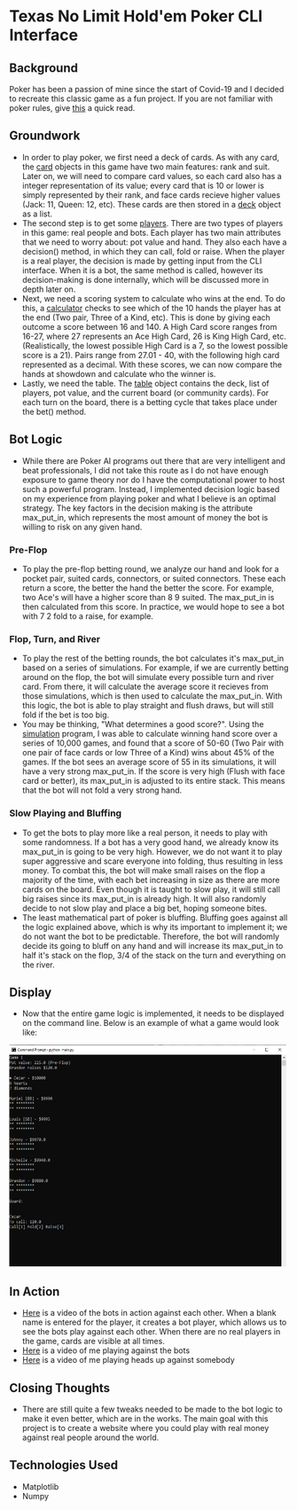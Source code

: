 # Texas No Limit Hold'em Poker CLI Interface

## Background
Poker has been a passion of mine since the start of Covid-19 and I decided to recreate this classic game as a fun project. If you are not familiar with poker rules, give [this](https://www.pokernews.com/poker-rules/texas-holdem.htm#:~:text=In%20a%20game%20of%20no-limit%20Texas%20hold%27em%2C%20the,raise%20is%20always%20exactly%20twice%20the%20big%20blind.) a quick read.

## Groundwork

 - In order to play poker, we first need a deck of cards. As with any card, the [card](https://github.com/cezar-r/poker/blob/main/src/cards.py) objects in this game have two main features: rank and suit. Later on, we will need to compare card values, so each card also has a integer representation of its value; every card that is 10 or lower is simply represented by their rank, and face cards recieve higher values (Jack: 11, Queen: 12, etc). These cards are then stored in a [deck](https://github.com/cezar-r/poker/blob/main/src/deck.py) object as a list.
 - The second step is to get some [players](https://github.com/cezar-r/poker/blob/main/src/player.py). There are two types of players in this game: real people and bots. Each player has two main attributes that we need to worry about: pot value and hand. They also each have a decision() method, in which they can call, fold or raise. When the player is a real player, the decision is made by getting input from the CLI interface. When it is a bot, the same method is called, however its decision-making is done internally, which will be discussed more in depth later on.
 - Next, we need a scoring system to calculate who wins at the end. To do this, a [calculator](https://github.com/cezar-r/poker/blob/main/src/winner_calculator.py) checks to see which of the 10 hands the player has at the end (Two pair, Three of a Kind, etc). This is done by giving each outcome a score between 16 and 140. A High Card score ranges from 16-27, where 27 represents an Ace High Card, 26 is King High Card, etc. (Realistically, the lowest possible High Card is a 7, so the lowest possible score is a 21). Pairs range from 27.01 - 40, with the following high card represented as a decimal. With these scores, we can now compare the hands at showdown and calculate who the winner is.
 - Lastly, we need the table. The [table](https://github.com/cezar-r/poker/blob/main/src/table.py) object contains the deck, list of players, pot value, and the current board (or community cards). For each turn on the board, there is a betting cycle that takes place under the bet() method. 
 
 ## Bot Logic
  - While there are Poker AI programs out there that are very intelligent and beat professionals, I did not take this route as I do not have enough exposure to game theory nor do I have the computational power to host such a powerful program. Instead, I implemented decision logic based on my experience from playing poker and what I believe is an optimal strategy. The key factors in the decision making is the attribute max_put_in, which represents the most amount of money the bot is willing to risk on any given hand.
 
 ### Pre-Flop
  - To play the pre-flop betting round, we analyze our hand and look for a pocket pair, suited cards, connectors, or suited connectors. These each return a score, the better the hand the better the score. For example, two Ace's will have a higher score than 8 9 suited. The max_put_in is then calculated from this score. In practice, we would hope to see a bot with 7 2 fold to a raise, for example.

### Flop, Turn, and River
 - To play the rest of the betting rounds, the bot calculates it's max_put_in based on a series of simulations. For example, if we are currently betting around on the flop, the bot will simulate every possible turn and river card. From there, it will calculate the average score it recieves from those simulations, which is then used to calculate the max_put_in. With this logic, the bot is able to play straight and flush draws, but will still fold if the bet is too big.
 - You may be thinking, "What determines a good score?". Using the [simulation](https://github.com/cezar-r/poker/blob/main/src/simulations.py) program, I was able to calculate winning hand score over a series of 10,000 games, and found that a score of 50-60 (Two Pair with one pair of face cards or low Three of a Kind) wins about 45% of the games. If the bot sees an average score of 55 in its simulations, it will have a very strong max_put_in. If the score is very high (Flush with face card or better), its max_put_in is adjusted to its entire stack. This means that the bot will not fold a very strong hand. 

### Slow Playing and Bluffing
 - To get the bots to play more like a real person, it needs to play with some randomness. If a bot has a very good hand, we already know its max_put_in is going to be very high. However, we do not want it to play super aggressive and scare everyone into folding, thus resulting in less money. To combat this, the bot will make small raises on the flop a majority of the time, with each bet increasing in size as there are more cards on the board. Even though it is taught to slow play, it will still call big raises since its max_put_in is already high. It will also randomly decide to not slow play and place a big bet, hoping someone bites.
 - The least mathematical part of poker is bluffing. Bluffing goes against all the logic explained above, which is why its important to implement it; we do not want the bot to be predictable. Therefore, the bot will randomly decide its going to bluff on any hand and will increase its max_put_in to half it's stack on the flop, 3/4 of the stack on the turn and everything on the river. 

## Display
 - Now that the entire game logic is implemented, it needs to be displayed on the command line. Below is an example of what a game would look like:
<img src = "https://github.com/cezar-r/poker/blob/main/cli_poker.png" width = 500 height = 400> 

## In Action
 - [Here](https://youtu.be/v9OCOeNVRB0) is a video of the bots in action against each other. When a blank name is entered for the player, it creates a bot player, which allows us to see the bots play against each other. When there are no real players in the game, cards are visible at all times.
 - [Here](https://youtu.be/5cnmK71ml3A) is a video of me playing against the bots
 - [Here](https://youtu.be/VgU-eqv-a_Q) is a video of me playing heads up against somebody

## Closing Thoughts
 - There are still quite a few tweaks needed to be made to the bot logic to make it even better, which are in the works. The main goal with this project is to create a website where you could play with real money against real people around the world.

## Technologies Used
 - Matplotlib
 - Numpy
